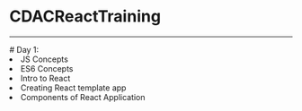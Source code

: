 # CDACReactTraining
<hr/>
# Day 1:
<li>JS Concepts
<li>ES6 Concepts
<li>Intro to React
<li>Creating React template app
<li>Components of React Application  
